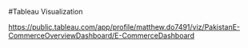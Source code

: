 #Tableau Visualization

https://public.tableau.com/app/profile/matthew.do7491/viz/PakistanE-CommerceOverviewDashboard/E-CommerceDashboard
